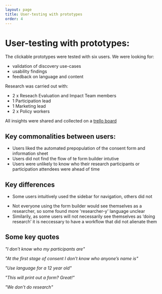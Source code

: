 ```yaml
--- 
layout: page 
title: User-testing with prototypes
order: 4
---
```


# User-testing with prototypes:
The clickable prototypes were tested with six users. We were looking for:

* validation of discovery use-cases
* usability findings
* feedback on language and content

Research was carried out with:

- 2 x Reseach Evaluation and Impact Team members
- 1 Participation lead
- 1 Marketing lead
- 2 x Policy workers

All insights were shared and collected on a [trello board](https://trello.com/b/Xq7VPkqJ/consent-form-usability-testing )

## Key commonalities between users:

- Users liked the automated prepopulation of the consent form and information sheet
- Users did not find the flow of te form builder intutive
- Users were unlikely to know who their research participants or participation attendees were ahead of time 


## Key differences


* Some users intuitively used the sidebar for navigation, others did not
- Not everyone using the form builder would see themselves as a researcher, so some found more 'researcher-y' language unclear
- Similarily, as some users will not necessarily see themselves as ‘doing research’ it is neccessary to have a workflow that did not alienate them

## Some key quotes
*"I don't know who my participants are"*

*"At the first stage of consent I don’t know who anyone’s name is"*

*"Use language for a 12 year old"*

*"This will print out a form? Great!"*

*"We don’t do research"*







